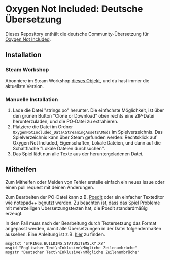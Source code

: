 # Oxygen Not Included: Deutsche Übersetzung

Dieses Repository enthält die deutsche Community-Übersetzung für [Oxygen Not Included](https://www.kleientertainment.com/games/oxygen-not-included).

## Installation
### Steam Workshop
Abonniere im Steam Workshop [dieses Objekt](http://steamcommunity.com/sharedfiles/filedetails/?id=929139073), und du hast immer die aktuellste Version.

### Manuelle Installation
1. Lade die Datei "strings.po" herunter. Die einfachste Möglichkeit, ist über den grünen Button "Clone or Download" oben rechts eine ZIP-Datei herunterzuladen, und die PO-Datei zu extrahieren.
2. Platziere die Datei im Ordner `OxygenNotIncluded_Data\StreamingAssets\Mods` im Spielverzeichnis. Das Spielverzeichnis kann über Steam gefunden werden: Rechtsklick auf Oxygen Not Included, Eigenschaften, Lokale Dateien, und dann auf die Schaltfläche "Lokale Dateien durchsuchen".
3. Das Spiel lädt nun alle Texte aus der heruntergeladenen Datei.

## Mithelfen
Zum Mithelfen oder Melden von Fehler erstelle einfach ein neues Issue oder einen pull request mit deinen Änderungen.

Zum Bearbeiten der PO-Datei kann z.B. [Poedit](https://poedit.net) oder ein einfacher Texteditor wie notepad++ benutzt werden. 
Zu beachten ist, dass das Spiel Probleme mit mehrzeiligen Übersetzungstexten hat, die Poedit standardmäßig erzeugt. 


In dem Fall muss nach der Bearbeitung durch Textersetzung das Format angepasst werden, damit alle Übersetzungen in der Datei folgendermaßen aussehen. Eine Anleitung ist z.B. [hier](http://forums.kleientertainment.com/topic/74765-creatingusing-translation-files/?do=findComment&comment=876638) zu finden.


```
msgctxt "STRINGS.BUILDING.STATUSITEMS.XY.XY"
msgid "Englischer Text\nInklusive\Mögliche Zeilenumbrüche"
msgstr "Deutscher Text\nInklusive\nMögliche Zeilenumbrüche"
```
